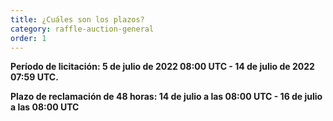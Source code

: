 ```yaml
---
title: ¿Cuáles son los plazos?
category: raffle-auction-general
order: 1
---
```

**Período de licitación: 5 de julio de 2022 08:00 UTC - 14 de julio de 2022 07:59 UTC.**

**Plazo de reclamación de 48 horas: 14 de julio a las 08:00 UTC - 16 de julio a las 08:00 UTC**